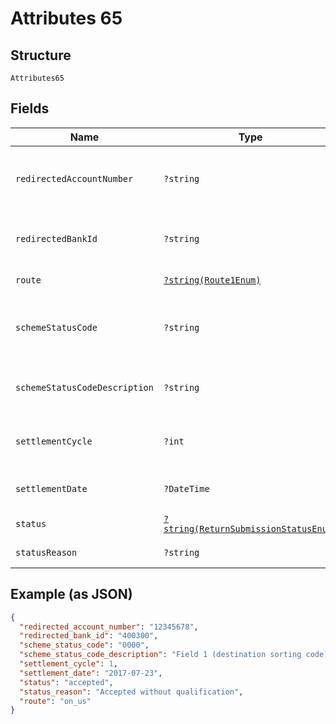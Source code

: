 
# Attributes 65

## Structure

`Attributes65`

## Fields

| Name | Type | Tags | Description | Getter | Setter |
|  --- | --- | --- | --- | --- | --- |
| `redirectedAccountNumber` | `?string` | Optional | Details of the account to which funds are redirected (if applicable) | getRedirectedAccountNumber(): ?string | setRedirectedAccountNumber(?string redirectedAccountNumber): void |
| `redirectedBankId` | `?string` | Optional | Details of the bank to which funds are redirected (if applicable) | getRedirectedBankId(): ?string | setRedirectedBankId(?string redirectedBankId): void |
| `route` | [`?string(Route1Enum)`](../../doc/models/route-1-enum.md) | Optional | Route taken for a return | getRoute(): ?string | setRoute(?string route): void |
| `schemeStatusCode` | `?string` | Optional | Scheme-specific status (if submission has been submitted to a scheme) | getSchemeStatusCode(): ?string | setSchemeStatusCode(?string schemeStatusCode): void |
| `schemeStatusCodeDescription` | `?string` | Optional | [Description](http://api-docs.form3.tech/api.html#enumerations-scheme-status-codes-for-bacs) of `scheme_status_code` | getSchemeStatusCodeDescription(): ?string | setSchemeStatusCodeDescription(?string schemeStatusCodeDescription): void |
| `settlementCycle` | `?int` | Optional | Cycle in which the payment will be settled<br>**Constraints**: `>= 0` | getSettlementCycle(): ?int | setSettlementCycle(?int settlementCycle): void |
| `settlementDate` | `?DateTime` | Optional | Date that the payment will be settled | getSettlementDate(): ?\DateTime | setSettlementDate(?\DateTime settlementDate): void |
| `status` | [`?string(ReturnSubmissionStatusEnum)`](../../doc/models/return-submission-status-enum.md) | Optional | [Status](http://draft-api-docs.form3.tech/api.html#enumerations-payment-submission-status) of the submission | getStatus(): ?string | setStatus(?string status): void |
| `statusReason` | `?string` | Optional | Description of the submission status | getStatusReason(): ?string | setStatusReason(?string statusReason): void |

## Example (as JSON)

```json
{
  "redirected_account_number": "12345678",
  "redirected_bank_id": "400300",
  "scheme_status_code": "0000",
  "scheme_status_code_description": "Field 1 (destination sorting code) was invalid",
  "settlement_cycle": 1,
  "settlement_date": "2017-07-23",
  "status": "accepted",
  "status_reason": "Accepted without qualification",
  "route": "on_us"
}
```


